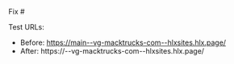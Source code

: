 Fix #<gh-issue-id>

Test URLs:
- Before: https://main--vg-macktrucks-com--hlxsites.hlx.page/
- After: https://<branch>--vg-macktrucks-com--hlxsites.hlx.page/
